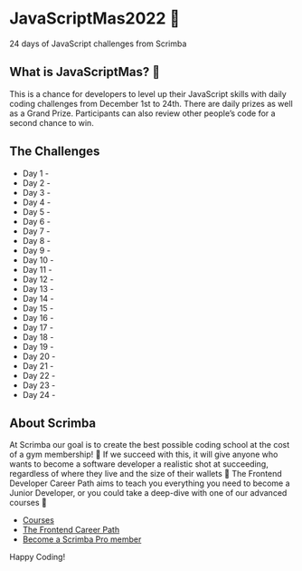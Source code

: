 # JavaScriptMas2022 🎄
24 days of JavaScript challenges from Scrimba

## What is JavaScriptMas? 🎁
This is a chance for developers to level up their JavaScript skills with daily coding challenges from December 1st to 24th. There are daily prizes as well as a Grand Prize. Participants can also review other people’s code for a second chance to win.

## The Challenges
- Day 1 - []()
- Day 2 - []()
- Day 3 - []()
- Day 4 - []()
- Day 5 - []()
- Day 6 - []()
- Day 7 - []()
- Day 8 - []()
- Day 9 - []()
- Day 10 - []()
- Day 11 - []()
- Day 12 - []()
- Day 13 - []()
- Day 14 - []()
- Day 15 - []()
- Day 16 - []()
- Day 17 - []()
- Day 18 - []()
- Day 19 - []()
- Day 20 - []()
- Day 21 - []()
- Day 22 - []()
- Day 23 - []()
- Day 24 - []()

## About Scrimba

At Scrimba our goal is to create the best possible coding school at the cost of a gym membership! 💜
If we succeed with this, it will give anyone who wants to become a software developer a realistic shot at succeeding, regardless of where they live and the size of their wallets 🎉
The Frontend Developer Career Path aims to teach you everything you need to become a Junior Developer, or you could take a deep-dive with one of our advanced courses 🚀

- [Courses](https://scrimba.com/allcourses)
- [The Frontend Career Path](https://scrimba.com/learn/frontend)
- [Become a Scrimba Pro member](https://scrimba.com/pricing)

Happy Coding!
